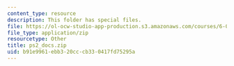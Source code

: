 ```yaml
---
content_type: resource
description: This folder has special files.
file: https://ol-ocw-studio-app-production.s3.amazonaws.com/courses/6-047-computational-biology-fall-2015/b91e9961ebb320cccb330417fd75295a_ps2_docs.zip
file_type: application/zip
resourcetype: Other
title: ps2_docs.zip
uid: b91e9961-ebb3-20cc-cb33-0417fd75295a
---
```

